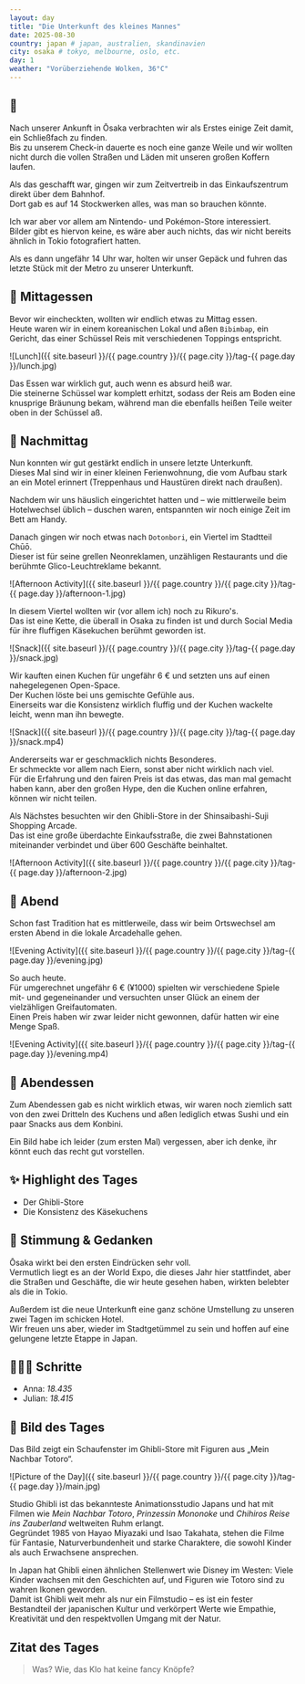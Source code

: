 ```yaml
---
layout: day
title: "Die Unterkunft des kleines Mannes"
date: 2025-08-30
country: japan # japan, australien, skandinavien
city: osaka # tokyo, melbourne, oslo, etc.
day: 1
weather: "Vorüberziehende Wolken, 36°C"
---
```


## 🌇 

Nach unserer Ankunft in Ōsaka verbrachten wir als Erstes einige Zeit damit, ein Schließfach zu finden.  
Bis zu unserem Check-in dauerte es noch eine ganze Weile und wir wollten nicht durch die vollen Straßen und Läden mit unseren großen Koffern laufen.

Als das geschafft war, gingen wir zum Zeitvertreib in das Einkaufszentrum direkt über dem Bahnhof.  
Dort gab es auf 14 Stockwerken alles, was man so brauchen könnte.

Ich war aber vor allem am Nintendo- und Pokémon-Store interessiert.  
Bilder gibt es hiervon keine, es wäre aber auch nichts, das wir nicht bereits ähnlich in Tokio fotografiert hatten.

Als es dann ungefähr 14 Uhr war, holten wir unser Gepäck und fuhren das letzte Stück mit der Metro zu unserer Unterkunft.

## 🍣 Mittagessen

Bevor wir eincheckten, wollten wir endlich etwas zu Mittag essen.  
Heute waren wir in einem koreanischen Lokal und aßen `Bibimbap`, ein Gericht, das einer Schüssel Reis mit verschiedenen Toppings entspricht.

![Lunch]({{ site.baseurl }}/{{ page.country }}/{{ page.city }}/tag-{{ page.day }}/lunch.jpg)

Das Essen war wirklich gut, auch wenn es absurd heiß war.  
Die steinerne Schüssel war komplett erhitzt, sodass der Reis am Boden eine knusprige Bräunung bekam, während man die ebenfalls heißen Teile weiter oben in der Schüssel aß.

## 🌆 Nachmittag

Nun konnten wir gut gestärkt endlich in unsere letzte Unterkunft.  
Dieses Mal sind wir in einer kleinen Ferienwohnung, die vom Aufbau stark an ein Motel erinnert (Treppenhaus und Haustüren direkt nach draußen).

Nachdem wir uns häuslich eingerichtet hatten und – wie mittlerweile beim Hotelwechsel üblich – duschen waren, entspannten wir noch einige Zeit im Bett am Handy.

Danach gingen wir noch etwas nach `Dotonbori`, ein Viertel im Stadtteil Chūō.  
Dieser ist für seine grellen Neonreklamen, unzähligen Restaurants und die berühmte Glico-Leuchtreklame bekannt.

![Afternoon Activity]({{ site.baseurl }}/{{ page.country }}/{{ page.city }}/tag-{{ page.day }}/afternoon-1.jpg)

In diesem Viertel wollten wir (vor allem ich) noch zu Rikuro's.  
Das ist eine Kette, die überall in Osaka zu finden ist und durch Social Media für ihre fluffigen Käsekuchen berühmt geworden ist.

![Snack]({{ site.baseurl }}/{{ page.country }}/{{ page.city }}/tag-{{ page.day }}/snack.jpg)

Wir kauften einen Kuchen für ungefähr 6 € und setzten uns auf einen nahegelegenen Open-Space.  
Der Kuchen löste bei uns gemischte Gefühle aus.  
Einerseits war die Konsistenz wirklich fluffig und der Kuchen wackelte leicht, wenn man ihn bewegte.

![Snack]({{ site.baseurl }}/{{ page.country }}/{{ page.city }}/tag-{{ page.day }}/snack.mp4)

Andererseits war er geschmacklich nichts Besonderes.  
Er schmeckte vor allem nach Eiern, sonst aber nicht wirklich nach viel.  
Für die Erfahrung und den fairen Preis ist das etwas, das man mal gemacht haben kann, aber den großen Hype, den die Kuchen online erfahren, können wir nicht teilen.

Als Nächstes besuchten wir den Ghibli-Store in der Shinsaibashi-Suji Shopping Arcade.  
Das ist eine große überdachte Einkaufsstraße, die zwei Bahnstationen miteinander verbindet und über 600 Geschäfte beinhaltet.

![Afternoon Activity]({{ site.baseurl }}/{{ page.country }}/{{ page.city }}/tag-{{ page.day }}/afternoon-2.jpg)

## 🌙 Abend

Schon fast Tradition hat es mittlerweile, dass wir beim Ortswechsel am ersten Abend in die lokale Arcadehalle gehen.

![Evening Activity]({{ site.baseurl }}/{{ page.country }}/{{ page.city }}/tag-{{ page.day }}/evening.jpg)

So auch heute.  
Für umgerechnet ungefähr 6 € (¥1000) spielten wir verschiedene Spiele mit- und gegeneinander und versuchten unser Glück an einem der vielzähligen Greifautomaten.  
Einen Preis haben wir zwar leider nicht gewonnen, dafür hatten wir eine Menge Spaß.

![Evening Activity]({{ site.baseurl }}/{{ page.country }}/{{ page.city }}/tag-{{ page.day }}/evening.mp4)

## 🍜 Abendessen

Zum Abendessen gab es nicht wirklich etwas, wir waren noch ziemlich satt von den zwei Dritteln des Kuchens und aßen lediglich etwas Sushi und ein paar Snacks aus dem Konbini.

Ein Bild habe ich leider (zum ersten Mal) vergessen, aber ich denke, ihr könnt euch das recht gut vorstellen.

## ✨ Highlight des Tages

- Der Ghibli-Store
- Die Konsistenz des Käsekuchens

## 💭 Stimmung & Gedanken

Ōsaka wirkt bei den ersten Eindrücken sehr voll.  
Vermutlich liegt es an der World Expo, die dieses Jahr hier stattfindet, aber die Straßen und Geschäfte, die wir heute gesehen haben, wirkten belebter als die in Tokio.

Außerdem ist die neue Unterkunft eine ganz schöne Umstellung zu unseren zwei Tagen im schicken Hotel.  
Wir freuen uns aber, wieder im Stadtgetümmel zu sein und hoffen auf eine gelungene letzte Etappe in Japan.  

## 🏃🏽‍♀️ Schritte

- Anna: _18.435_
- Julian: _18.415_

## 📸 Bild des Tages

Das Bild zeigt ein Schaufenster im Ghibli-Store mit Figuren aus „Mein Nachbar Totoro“.  

![Picture of the Day]({{ site.baseurl }}/{{ page.country }}/{{ page.city }}/tag-{{ page.day }}/main.jpg)

Studio Ghibli ist das bekannteste Animationsstudio Japans und hat mit Filmen wie *Mein Nachbar Totoro*, *Prinzessin Mononoke* und *Chihiros Reise ins Zauberland* weltweiten Ruhm erlangt.  
Gegründet 1985 von Hayao Miyazaki und Isao Takahata, stehen die Filme für Fantasie, Naturverbundenheit und starke Charaktere, die sowohl Kinder als auch Erwachsene ansprechen.  

In Japan hat Ghibli einen ähnlichen Stellenwert wie Disney im Westen: Viele Kinder wachsen mit den Geschichten auf, und Figuren wie Totoro sind zu wahren Ikonen geworden.  
Damit ist Ghibli weit mehr als nur ein Filmstudio – es ist ein fester Bestandteil der japanischen Kultur und verkörpert Werte wie Empathie, Kreativität und den respektvollen Umgang mit der Natur.


## Zitat des Tages

> Was? Wie, das Klo hat keine fancy Knöpfe?

